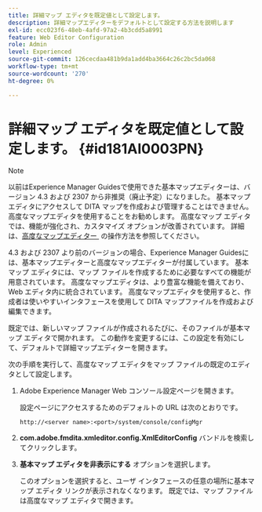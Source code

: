 ```yaml
---
title: 詳細マップ エディタを既定値として設定します。
description: 詳細マップエディターをデフォルトとして設定する方法を説明します
exl-id: ecc023f6-48eb-4afd-97a2-4b3cdd5a8991
feature: Web Editor Configuration
role: Admin
level: Experienced
source-git-commit: 126cecdaa481b9da1add4ba3664c26c2bc5da068
workflow-type: tm+mt
source-wordcount: '270'
ht-degree: 0%

---
```


# 詳細マップ エディタを既定値として設定します。 {#id181AI0003PN}

>[!NOTE]
>
> 以前はExperience Manager Guidesで使用できた基本マップエディターは、バージョン 4.3 および 2307 から非推奨（廃止予定）になりました。 基本マップ エディタにアクセスして DITA マップを作成および管理することはできません。
>高度なマップエディタを使用することをお勧めします。 高度なマップ エディタでは、機能が強化され、カスタマイズ オプションが改善されています。 詳細は、[&#x200B; 高度なマップエディター &#x200B;](../user-guide/map-editor-advanced-map-editor.md) の操作方法を参照してください。

4.3 および 2307 より前のバージョンの場合、Experience Manager Guidesには、基本マップエディターと高度なマップエディターが付属しています。 基本マップ エディタには、マップ ファイルを作成するために必要なすべての機能が用意されています。 高度なマップエディタは、より豊富な機能を備えており、Web エディタ内に統合されています。 高度なマップエディタを使用すると、作成者は使いやすいインタフェースを使用して DITA マップファイルを作成および編集できます。

既定では、新しいマップ ファイルが作成されるたびに、そのファイルが基本マップ エディタで開かれます。 この動作を変更するには、この設定を有効にして、デフォルトで詳細マップエディターを開きます。

次の手順を実行して、高度なマップ エディタをマップ ファイルの既定のエディタとして設定します。

1. Adobe Experience Manager Web コンソール設定ページを開きます。

   設定ページにアクセスするためのデフォルトの URL は次のとおりです。

   ```http
   http://<server name>:<port>/system/console/configMgr
   ```

1. **com.adobe.fmdita.xmleditor.config.XmlEditorConfig** バンドルを検索してクリックします。

1. **基本マップ エディタを非表示にする** オプションを選択します。

   このオプションを選択すると、ユーザ インタフェースの任意の場所に基本マップ エディタ リンクが表示されなくなります。 既定では、マップ ファイルは高度なマップ エディタで開きます。
